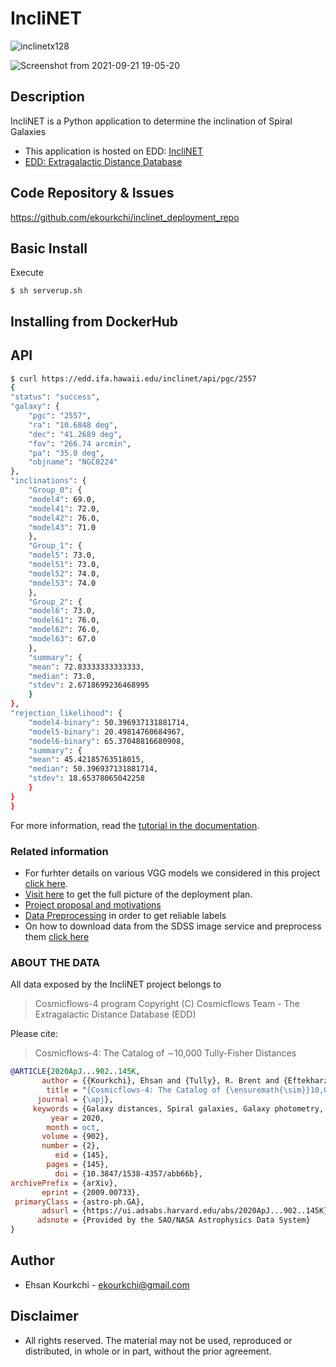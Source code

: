 # IncliNET

![inclinetx128](https://user-images.githubusercontent.com/13570487/134274377-22e81a98-6863-46a8-ab44-10d1b73b398b.png)

![Screenshot from 2021-09-21 19-05-20](https://user-images.githubusercontent.com/13570487/134273571-099b9f86-ffb3-450e-94a8-c3262970f51f.png)


## Description

IncliNET is a Python application to determine the inclination of Spiral Galaxies

- This application is hosted on EDD: [IncliNET](http://edd.ifa.hawaii.edu/inclinet/)
- [EDD: Extragalactic Distance Database](https://edd.ifa.hawaii.edu)


## Code Repository & Issues

https://github.com/ekourkchi/inclinet_deployment_repo


## Basic Install


Execute

```console
$ sh serverup.sh
```

## Installing from DockerHub


## API

```bash
$ curl https://edd.ifa.hawaii.edu/inclinet/api/pgc/2557
{
"status": "success",
"galaxy": {
    "pgc": "2557",
    "ra": "10.6848 deg",
    "dec": "41.2689 deg",
    "fov": "266.74 arcmin",
    "pa": "35.0 deg",
    "objname": "NGC0224"
},
"inclinations": {
    "Group_0": {
    "model4": 69.0,
    "model41": 72.0,
    "model42": 76.0,
    "model43": 71.0
    },
    "Group_1": {
    "model5": 73.0,
    "model51": 73.0,
    "model52": 74.0,
    "model53": 74.0
    },
    "Group_2": {
    "model6": 73.0,
    "model61": 76.0,
    "model62": 76.0,
    "model63": 67.0
    },
    "summary": {
    "mean": 72.83333333333333,
    "median": 73.0,
    "stdev": 2.6718699236468995
    }
},
"rejection_likelihood": {
    "model4-binary": 50.396937131881714,
    "model5-binary": 20.49814760684967,
    "model6-binary": 65.37048816680908,
    "summary": {
    "mean": 45.42185763518015,
    "median": 50.396937131881714,
    "stdev": 18.65378065042258
    }
}
}
```

For more information, read the [tutorial in the
documentation]().

### Related information

- For furhter details on various VGG models we considered in this project [click here](https://github.com/ekourkchi/incNET-data/tree/master/incNET_VGGcnn_withAugmentation).
- [Visit here](https://github.com/ekourkchi/inclinet_production_repo/blob/main/Inclinet_Deployment_Architecture.pdf) to get the full picture of the deployment plan.
- [Project proposal and motivations](https://github.com/ekourkchi/incNET-data)
- [Data Preprocessing](https://github.com/ekourkchi/incNET-data/blob/master/incNET_dataPrep/incNET_dataClean.ipynb) in order to get reliable labels
- On how to download data from the SDSS image service and preprocess them [click here](https://github.com/ekourkchi/SDSS_get)

### ABOUT THE DATA

All data exposed by the IncliNET project belongs to 

> Cosmicflows-4 program
> Copyright (C) Cosmicflows
> Team - The Extragalactic Distance Database (EDD)

Please cite:

> Cosmicflows-4: The Catalog of ∼10,000 Tully-Fisher Distances

```bib
@ARTICLE{2020ApJ...902..145K,
       author = {{Kourkchi}, Ehsan and {Tully}, R. Brent and {Eftekharzadeh}, Sarah and {Llop}, Jordan and {Courtois}, H{\'e}l{\`e}ne M. and {Guinet}, Daniel and {Dupuy}, Alexandra and {Neill}, James D. and {Seibert}, Mark and {Andrews}, Michael and {Chuang}, Juana and {Danesh}, Arash and {Gonzalez}, Randy and {Holthaus}, Alexandria and {Mokelke}, Amber and {Schoen}, Devin and {Urasaki}, Chase},
        title = "{Cosmicflows-4: The Catalog of {\ensuremath{\sim}}10,000 Tully-Fisher Distances}",
      journal = {\apj},
     keywords = {Galaxy distances, Spiral galaxies, Galaxy photometry, Hubble constant, H I line emission, Large-scale structure of the universe, Inclination, Sky surveys, Catalogs, Distance measure, Random Forests, 590, 1560, 611, 758, 690, 902, 780, 1464, 205, 395, 1935, Astrophysics - Astrophysics of Galaxies},
         year = 2020,
        month = oct,
       volume = {902},
       number = {2},
          eid = {145},
        pages = {145},
          doi = {10.3847/1538-4357/abb66b},
archivePrefix = {arXiv},
       eprint = {2009.00733},
 primaryClass = {astro-ph.GA},
       adsurl = {https://ui.adsabs.harvard.edu/abs/2020ApJ...902..145K},
      adsnote = {Provided by the SAO/NASA Astrophysics Data System}
}
```

## Author

- Ehsan Kourkchi - [ekourkchi@gmail.com](ekourkchi@gmail.com)

## Disclaimer <a name="Disclaimer"></a>

 * All rights reserved. The material may not be used, reproduced or distributed, in whole or in part, without the prior agreement. 